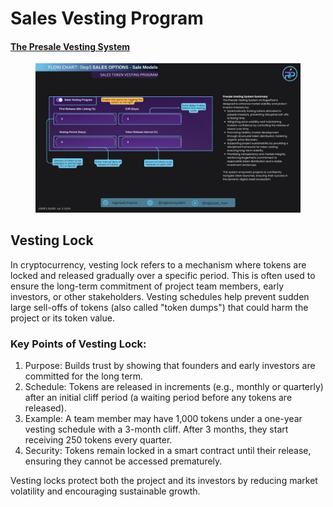 # Sales Vesting Program

#### [The Presale Vesting System](https://docs.rogerpad.finance/v/rogerpad-solana-chain/solana-chain/solana-chain/roger-pad-details/varied-sales-options/vesting-program-of-rogerpad/the-presale-vesting-system) <a href="#the-presale-vesting-system" id="the-presale-vesting-system"></a>

<figure><img src="../../.gitbook/assets/Step 3 - Sales Vesting.png" alt=""><figcaption></figcaption></figure>

## Vesting Lock

In cryptocurrency, vesting lock refers to a mechanism where tokens are locked and released gradually over a specific period. This is often used to ensure the long-term commitment of project team members, early investors, or other stakeholders. Vesting schedules help prevent sudden large sell-offs of tokens (also called "token dumps") that could harm the project or its token value.

### Key Points of Vesting Lock:

1. Purpose: Builds trust by showing that founders and early investors are committed for the long term.
2. Schedule: Tokens are released in increments (e.g., monthly or quarterly) after an initial cliff period (a waiting period before any tokens are released).
3. Example: A team member may have 1,000 tokens under a one-year vesting schedule with a 3-month cliff. After 3 months, they start receiving 250 tokens every quarter.
4. Security: Tokens remain locked in a smart contract until their release, ensuring they cannot be accessed prematurely.

Vesting locks protect both the project and its investors by reducing market volatility and encouraging sustainable growth.
